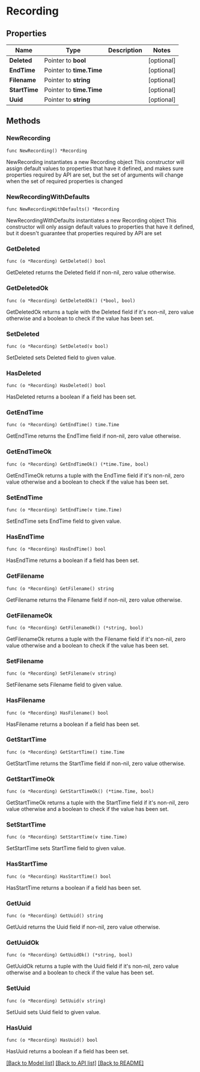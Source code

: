# Recording

## Properties

Name | Type | Description | Notes
------------ | ------------- | ------------- | -------------
**Deleted** | Pointer to **bool** |  | [optional]
**EndTime** | Pointer to **time.Time** |  | [optional]
**Filename** | Pointer to **string** |  | [optional]
**StartTime** | Pointer to **time.Time** |  | [optional]
**Uuid** | Pointer to **string** |  | [optional]

## Methods

### NewRecording

`func NewRecording() *Recording`

NewRecording instantiates a new Recording object
This constructor will assign default values to properties that have it defined,
and makes sure properties required by API are set, but the set of arguments
will change when the set of required properties is changed

### NewRecordingWithDefaults

`func NewRecordingWithDefaults() *Recording`

NewRecordingWithDefaults instantiates a new Recording object
This constructor will only assign default values to properties that have it defined,
but it doesn't guarantee that properties required by API are set

### GetDeleted

`func (o *Recording) GetDeleted() bool`

GetDeleted returns the Deleted field if non-nil, zero value otherwise.

### GetDeletedOk

`func (o *Recording) GetDeletedOk() (*bool, bool)`

GetDeletedOk returns a tuple with the Deleted field if it's non-nil, zero value otherwise
and a boolean to check if the value has been set.

### SetDeleted

`func (o *Recording) SetDeleted(v bool)`

SetDeleted sets Deleted field to given value.

### HasDeleted

`func (o *Recording) HasDeleted() bool`

HasDeleted returns a boolean if a field has been set.

### GetEndTime

`func (o *Recording) GetEndTime() time.Time`

GetEndTime returns the EndTime field if non-nil, zero value otherwise.

### GetEndTimeOk

`func (o *Recording) GetEndTimeOk() (*time.Time, bool)`

GetEndTimeOk returns a tuple with the EndTime field if it's non-nil, zero value otherwise
and a boolean to check if the value has been set.

### SetEndTime

`func (o *Recording) SetEndTime(v time.Time)`

SetEndTime sets EndTime field to given value.

### HasEndTime

`func (o *Recording) HasEndTime() bool`

HasEndTime returns a boolean if a field has been set.

### GetFilename

`func (o *Recording) GetFilename() string`

GetFilename returns the Filename field if non-nil, zero value otherwise.

### GetFilenameOk

`func (o *Recording) GetFilenameOk() (*string, bool)`

GetFilenameOk returns a tuple with the Filename field if it's non-nil, zero value otherwise
and a boolean to check if the value has been set.

### SetFilename

`func (o *Recording) SetFilename(v string)`

SetFilename sets Filename field to given value.

### HasFilename

`func (o *Recording) HasFilename() bool`

HasFilename returns a boolean if a field has been set.

### GetStartTime

`func (o *Recording) GetStartTime() time.Time`

GetStartTime returns the StartTime field if non-nil, zero value otherwise.

### GetStartTimeOk

`func (o *Recording) GetStartTimeOk() (*time.Time, bool)`

GetStartTimeOk returns a tuple with the StartTime field if it's non-nil, zero value otherwise
and a boolean to check if the value has been set.

### SetStartTime

`func (o *Recording) SetStartTime(v time.Time)`

SetStartTime sets StartTime field to given value.

### HasStartTime

`func (o *Recording) HasStartTime() bool`

HasStartTime returns a boolean if a field has been set.

### GetUuid

`func (o *Recording) GetUuid() string`

GetUuid returns the Uuid field if non-nil, zero value otherwise.

### GetUuidOk

`func (o *Recording) GetUuidOk() (*string, bool)`

GetUuidOk returns a tuple with the Uuid field if it's non-nil, zero value otherwise
and a boolean to check if the value has been set.

### SetUuid

`func (o *Recording) SetUuid(v string)`

SetUuid sets Uuid field to given value.

### HasUuid

`func (o *Recording) HasUuid() bool`

HasUuid returns a boolean if a field has been set.

[[Back to Model list]](../README.md#documentation-for-models) [[Back to API list]](../README.md#documentation-for-api-endpoints) [[Back to README]](../README.md)
